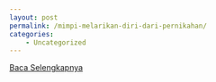 ```yaml
---
layout: post
permalink: /mimpi-melarikan-diri-dari-pernikahan/
categories:
    - Uncategorized
---
```


[Baca Selengkapnya](/09)